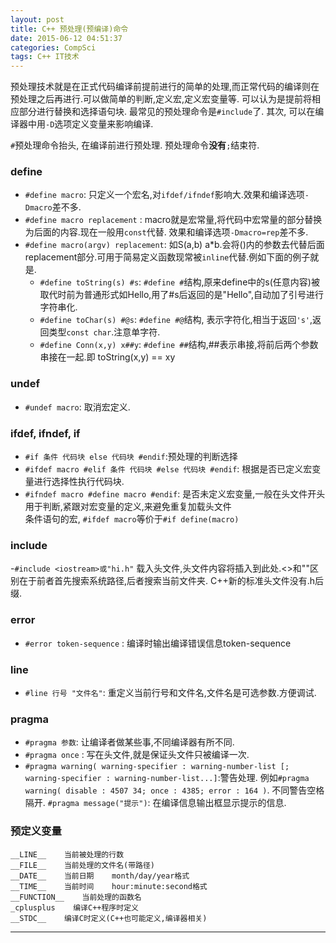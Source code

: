 ```yaml
---
layout: post
title: C++ 预处理(预编译)命令
date: 2015-06-12 04:51:37
categories: CompSci
tags: C++ IT技术
---
```


预处理技术就是在正式代码编译前提前进行的简单的处理,而正常代码的编译则在预处理之后再进行.可以做简单的判断,定义宏,定义宏变量等. 可以认为是提前将相应部分进行替换和选择语句块. 最常见的预处理命令是`#include`了. 其次, 可以在编译器中用`-D`选项定义变量来影响编译.

 `#`预处理命令抬头, 在编译前进行预处理. 预处理命令**没有**`;`结束符.

### define
- `#define macro`: 只定义一个宏名,对`ifdef/ifndef`影响大.效果和编译选项`-Dmacro`差不多.
- `#define macro replacement` : macro就是宏常量,将代码中宏常量的部分替换为后面的内容.现在一般用`const`代替. 效果和编译选项`-Dmacro=rep`差不多.
- `#define macro(argv) replacement`: 如S(a,b) a*b.会将()内的参数去代替后面replacement部分.可用于简易定义函数现常被`inline`代替.例如下面的例子就是.
  - `#define toString(s) #s`: `#define #`结构,原来define中的s(任意内容)被取代时前为普通形式如Hello,用了#s后返回的是"Hello",自动加了引号进行字符串化.
  - `#define toChar(s) #@s`: `#define #@`结构, 表示字符化,相当于返回`'s'`,返回类型`const char`.注意单字符.
  - `#define Conn(x,y) x##y`: `#define ##`结构,##表示串接,将前后两个参数串接在一起.即 toString(x,y) == xy

### undef
- `#undef macro`:    取消宏定义.

### ifdef, ifndef, if
- `#if 条件 代码块 else 代码块 #endif`:预处理的判断选择
- `#ifdef macro #elif 条件 代码块 #else 代码块 #endif`: 根据是否已定义宏变量进行选择性执行代码块.
- `#ifndef macro #define macro #endif`: 是否未定义宏变量,一般在头文件开头用于判断,紧跟对宏变量的定义,来避免重复加载头文件  
条件语句的宏, `#ifdef macro`等价于`#if define(macro)`

### include
-`#include <iostream>或"hi.h"`    载入头文件,头文件内容将插入到此处.<>和""区别在于前者首先搜索系统路径,后者搜索当前文件夹. C++新的标准头文件没有.h后缀.

### error
- `#error token-sequence` : 编译时输出编译错误信息token-sequence

### line
- `#line 行号 "文件名"`: 重定义当前行号和文件名,文件名是可选参数.方便调试.

### pragma
- `#pragma 参数`: 让编译者做某些事,不同编译器有所不同.
- `#pragma once` : 写在头文件,就是保证头文件只被编译一次.
- `#pragma warning( warning-specifier : warning-number-list [; warning-specifier : warning-number-list...]`:警告处理. 例如`#pragma warning( disable : 4507 34; once : 4385; error : 164 )`. 不同警告空格隔开.
`#pragma message("提示")`: 在编译信息输出框显示提示的信息.

### 预定义变量
~~~~
__LINE__    当前被处理的行数
__FILE__    当前处理的文件名(带路径)
__DATE__    当前日期    month/day/year格式
__TIME__    当前时间    hour:minute:second格式
__FUNCTION__    当前处理的函数名
_cplusplus    编译C++程序时定义
__STDC__    编译C时定义(C++也可能定义,编译器相关)
~~~~

---
